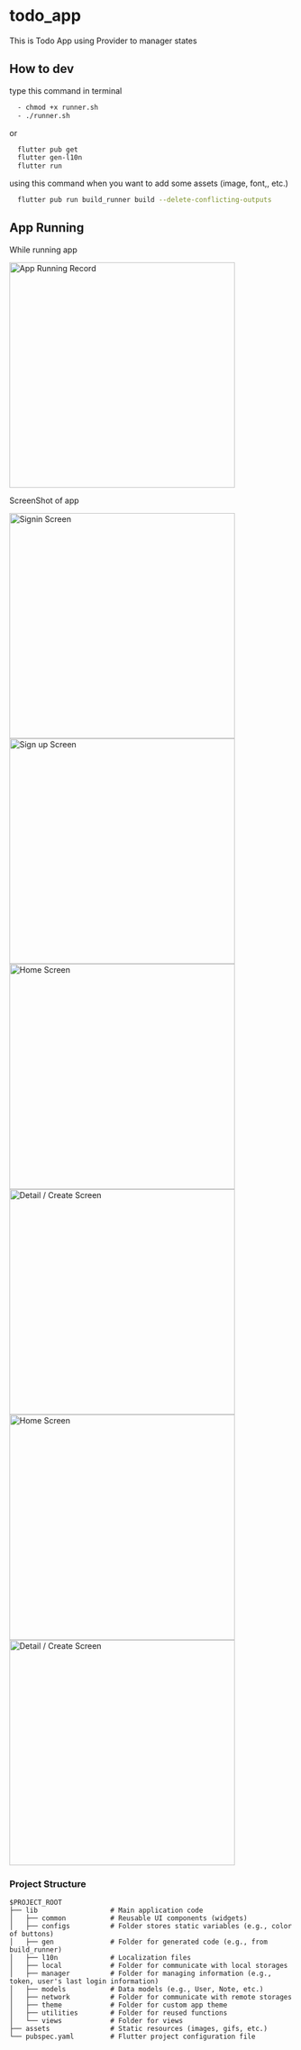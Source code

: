 # todo_app

This is Todo App using Provider to manager states

## How to dev
type this command in terminal
```sh
  - chmod +x runner.sh
  - ./runner.sh
```
or 
```sh
  flutter pub get
  flutter gen-l10n
  flutter run
```
using this command when you want to add some assets (image, font,, etc.)
```sh
  flutter pub run build_runner build --delete-conflicting-outputs
```

## App Running

While running app

<img src="screenshots/AppRecord.gif" alt="App Running Record" width="400">

ScreenShot of app

<img src="screenshots/LoginScreen.png" alt="Signin Screen" width="400">
<img src="screenshots/RegisterScreen.png" alt="Sign up Screen" width="400">
<img src="screenshots/HomeScreen.png" alt="Home Screen" width="400">
<img src="screenshots/AddNewTaskScreen.png" alt="Detail / Create Screen" width="400">
<img src="screenshots/HomeScreenVnLanguage.png" alt="Home Screen" width="400">
<img src="screenshots/AddNewTaskScreenVnLanguage.png" alt="Detail / Create Screen" width="400">

### Project Structure
```
$PROJECT_ROOT
├── lib                  # Main application code
│   ├── common           # Reusable UI components (widgets)
│   ├── configs          # Folder stores static variables (e.g., color of buttons)
│   ├── gen              # Folder for generated code (e.g., from build_runner)
│   ├── l10n             # Localization files
│   ├── local            # Folder for communicate with local storages
│   ├── manager          # Folder for managing information (e.g., token, user's last login information)
│   ├── models           # Data models (e.g., User, Note, etc.)
│   ├── network          # Folder for communicate with remote storages
│   ├── theme            # Folder for custom app theme
│   ├── utilities        # Folder for reused functions
│   └── views            # Folder for views
├── assets               # Static resources (images, gifs, etc.)
└── pubspec.yaml         # Flutter project configuration file
```
